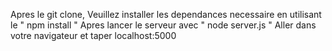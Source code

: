 Apres le git clone,
Veuillez installer les dependances necessaire en utilisant le " npm install "
Apres lancer le serveur avec " node server.js "
Aller dans votre navigateur et taper localhost:5000
